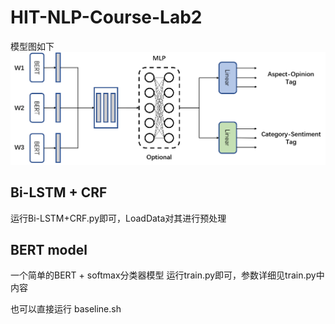 # HIT-NLP-Course-Lab2
模型图如下
![Image text](https://raw.githubusercontent.com/RaleLee/HIT-NLP-Course-Lab2/master/pic/model.png?token=AHP4CKDBSTIW377STXJJ5GK56TTIU)
## Bi-LSTM + CRF
运行Bi-LSTM+CRF.py即可，LoadData对其进行预处理
## BERT model
一个简单的BERT + softmax分类器模型
运行train.py即可，参数详细见train.py中内容

也可以直接运行 baseline.sh

